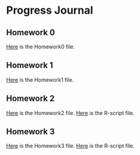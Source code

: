 # Progress Journal

## Homework 0 

[Here](files/IE360_Spring21_Homework0.html) is the Homework0 file.

## Homework 1

[Here](files/IE360_Spring21_Homework1.html) is the Homework1 file.

## Homework 2

[Here](files/IE360_Spring21_Homework2.html) is the Homework2 file.
[Here](files/ie360-hw2.R) is the R-script file.

## Homework 3

[Here](files/IE360-Spring21-Homework3.html) is the Homework3 file.
[Here](files/ie360-hw3.R) is the R-script file.

